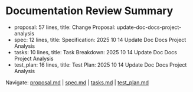 # Documentation Review Summary

- proposal: 57 lines, title: Change Proposal: update-doc-docs-project-analysis
- spec: 12 lines, title: Specification: 2025 10 14 Update Doc Docs Project Analysis
- tasks: 10 lines, title: Task Breakdown: 2025 10 14 Update Doc Docs Project Analysis
- test_plan: 16 lines, title: Test Plan: 2025 10 14 Update Doc Docs Project Analysis

Navigate: [proposal.md](./proposal.md) | [spec.md](./spec.md) | [tasks.md](./tasks.md) | [test_plan.md](./test_plan.md)
